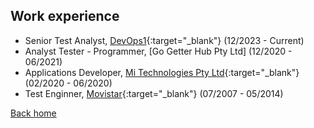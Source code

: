 ## Work experience 

- Senior Test Analyst, [DevOps1](https://www.devops1.com.au/){:target="_blank"} (12/2023 - Current)
- Analyst Tester - Programmer, [Go Getter Hub Pty Ltd] (12/2020 - 06/2021)
- Applications Developer, [Mi Technologies Pty Ltd](https://www.mitechnologies.com.au/){:target="_blank"} (02/2020 - 06/2020)
- Test Enginner, [Movistar](https://www.movistar.com.ec/){:target="_blank"} (07/2007 - 05/2014)

[Back home](/)